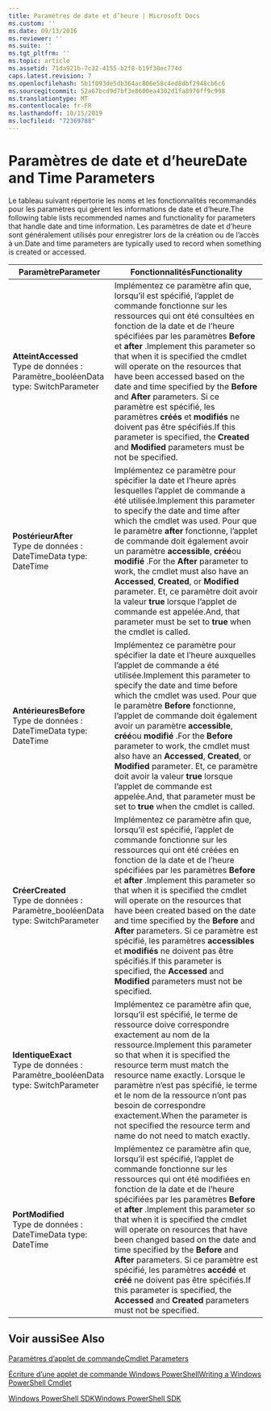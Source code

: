 ```yaml
---
title: Paramètres de date et d’heure | Microsoft Docs
ms.custom: ''
ms.date: 09/13/2016
ms.reviewer: ''
ms.suite: ''
ms.tgt_pltfrm: ''
ms.topic: article
ms.assetid: 71da921b-7c32-4155-b2f8-b19f30ec774d
caps.latest.revision: 7
ms.openlocfilehash: 5b1f093de5db364ac806e58c4ed8dbf2948cb6c6
ms.sourcegitcommit: 52a67bcd9d7bf3e8600ea4302d1fa8970ff9c998
ms.translationtype: MT
ms.contentlocale: fr-FR
ms.lasthandoff: 10/15/2019
ms.locfileid: "72369788"
---
```

# <a name="date-and-time-parameters"></a><span data-ttu-id="76a35-102">Paramètres de date et d’heure</span><span class="sxs-lookup"><span data-stu-id="76a35-102">Date and Time Parameters</span></span>

<span data-ttu-id="76a35-103">Le tableau suivant répertorie les noms et les fonctionnalités recommandés pour les paramètres qui gèrent les informations de date et d’heure.</span><span class="sxs-lookup"><span data-stu-id="76a35-103">The following table lists recommended names and functionality for parameters that handle date and time information.</span></span> <span data-ttu-id="76a35-104">Les paramètres de date et d’heure sont généralement utilisés pour enregistrer lors de la création ou de l’accès à un.</span><span class="sxs-lookup"><span data-stu-id="76a35-104">Date and time parameters are typically used to record when something is created or accessed.</span></span>

|<span data-ttu-id="76a35-105">Paramètre</span><span class="sxs-lookup"><span data-stu-id="76a35-105">Parameter</span></span>|<span data-ttu-id="76a35-106">Fonctionnalités</span><span class="sxs-lookup"><span data-stu-id="76a35-106">Functionality</span></span>|
|---|---|
|<span data-ttu-id="76a35-107">**Atteint**</span><span class="sxs-lookup"><span data-stu-id="76a35-107">**Accessed**</span></span><br><span data-ttu-id="76a35-108">Type de données : Paramètre_booléen</span><span class="sxs-lookup"><span data-stu-id="76a35-108">Data type: SwitchParameter</span></span>|<span data-ttu-id="76a35-109">Implémentez ce paramètre afin que, lorsqu’il est spécifié, l’applet de commande fonctionne sur les ressources qui ont été consultées en fonction de la date et de l’heure spécifiées par les paramètres **Before** et **after** .</span><span class="sxs-lookup"><span data-stu-id="76a35-109">Implement this parameter so that when it is specified the cmdlet will operate on the resources that have been accessed based on the date and time specified by the **Before** and **After** parameters.</span></span> <span data-ttu-id="76a35-110">Si ce paramètre est spécifié, les paramètres **créés** et **modifiés** ne doivent pas être spécifiés.</span><span class="sxs-lookup"><span data-stu-id="76a35-110">If this parameter is specified, the **Created** and **Modified** parameters must be not be specified.</span></span>|
|<span data-ttu-id="76a35-111">**Postérieur**</span><span class="sxs-lookup"><span data-stu-id="76a35-111">**After**</span></span><br><span data-ttu-id="76a35-112">Type de données : DateTime</span><span class="sxs-lookup"><span data-stu-id="76a35-112">Data type: DateTime</span></span>|<span data-ttu-id="76a35-113">Implémentez ce paramètre pour spécifier la date et l’heure après lesquelles l’applet de commande a été utilisée.</span><span class="sxs-lookup"><span data-stu-id="76a35-113">Implement this parameter to specify the date and time after which the cmdlet was used.</span></span> <span data-ttu-id="76a35-114">Pour que le paramètre **after** fonctionne, l’applet de commande doit également avoir un paramètre **accessible**, **créé**ou **modifié** .</span><span class="sxs-lookup"><span data-stu-id="76a35-114">For the **After** parameter to work, the cmdlet must also have an **Accessed**, **Created**, or **Modified** parameter.</span></span> <span data-ttu-id="76a35-115">Et, ce paramètre doit avoir la valeur **true** lorsque l’applet de commande est appelée.</span><span class="sxs-lookup"><span data-stu-id="76a35-115">And, that parameter must be set to **true** when the cmdlet is called.</span></span>|
|<span data-ttu-id="76a35-116">**Antérieures**</span><span class="sxs-lookup"><span data-stu-id="76a35-116">**Before**</span></span><br><span data-ttu-id="76a35-117">Type de données : DateTime</span><span class="sxs-lookup"><span data-stu-id="76a35-117">Data type: DateTime</span></span>|<span data-ttu-id="76a35-118">Implémentez ce paramètre pour spécifier la date et l’heure auxquelles l’applet de commande a été utilisée.</span><span class="sxs-lookup"><span data-stu-id="76a35-118">Implement this parameter to specify the date and time before which the cmdlet was used.</span></span> <span data-ttu-id="76a35-119">Pour que le paramètre **Before** fonctionne, l’applet de commande doit également avoir un paramètre **accessible**, **créé**ou **modifié** .</span><span class="sxs-lookup"><span data-stu-id="76a35-119">For the **Before** parameter to work, the cmdlet must also have an **Accessed**, **Created**, or **Modified** parameter.</span></span> <span data-ttu-id="76a35-120">Et, ce paramètre doit avoir la valeur **true** lorsque l’applet de commande est appelée.</span><span class="sxs-lookup"><span data-stu-id="76a35-120">And, that parameter must be set to **true** when the cmdlet is called.</span></span>|
|<span data-ttu-id="76a35-121">**Créer**</span><span class="sxs-lookup"><span data-stu-id="76a35-121">**Created**</span></span><br><span data-ttu-id="76a35-122">Type de données : Paramètre_booléen</span><span class="sxs-lookup"><span data-stu-id="76a35-122">Data type: SwitchParameter</span></span>|<span data-ttu-id="76a35-123">Implémentez ce paramètre afin que, lorsqu’il est spécifié, l’applet de commande fonctionne sur les ressources qui ont été créées en fonction de la date et de l’heure spécifiées par les paramètres **Before** et **after** .</span><span class="sxs-lookup"><span data-stu-id="76a35-123">Implement this parameter so that when it is specified the cmdlet will operate on the resources that have been created based on the date and time specified by the **Before** and **After** parameters.</span></span> <span data-ttu-id="76a35-124">Si ce paramètre est spécifié, les paramètres **accessibles** et **modifiés** ne doivent pas être spécifiés.</span><span class="sxs-lookup"><span data-stu-id="76a35-124">If this parameter is specified, the **Accessed** and **Modified** parameters must not be specified.</span></span>|
|<span data-ttu-id="76a35-125">**Identique**</span><span class="sxs-lookup"><span data-stu-id="76a35-125">**Exact**</span></span><br><span data-ttu-id="76a35-126">Type de données : Paramètre_booléen</span><span class="sxs-lookup"><span data-stu-id="76a35-126">Data type: SwitchParameter</span></span>|<span data-ttu-id="76a35-127">Implémentez ce paramètre afin que, lorsqu’il est spécifié, le terme de ressource doive correspondre exactement au nom de la ressource.</span><span class="sxs-lookup"><span data-stu-id="76a35-127">Implement this parameter so that when it is specified the resource term must match the resource name exactly.</span></span> <span data-ttu-id="76a35-128">Lorsque le paramètre n’est pas spécifié, le terme et le nom de la ressource n’ont pas besoin de correspondre exactement.</span><span class="sxs-lookup"><span data-stu-id="76a35-128">When the parameter is not specified the resource term and name do not need to match exactly.</span></span>|
|<span data-ttu-id="76a35-129">**Port**</span><span class="sxs-lookup"><span data-stu-id="76a35-129">**Modified**</span></span><br><span data-ttu-id="76a35-130">Type de données : DateTime</span><span class="sxs-lookup"><span data-stu-id="76a35-130">Data type: DateTime</span></span>|<span data-ttu-id="76a35-131">Implémentez ce paramètre afin que, lorsqu’il est spécifié, l’applet de commande fonctionne sur les ressources qui ont été modifiées en fonction de la date et de l’heure spécifiées par les paramètres **Before** et **after** .</span><span class="sxs-lookup"><span data-stu-id="76a35-131">Implement this parameter so that when it is specified the cmdlet will operate on resources that have been changed based on the date and time specified by the **Before** and **After** parameters.</span></span> <span data-ttu-id="76a35-132">Si ce paramètre est spécifié, les paramètres **accédé** et **créé** ne doivent pas être spécifiés.</span><span class="sxs-lookup"><span data-stu-id="76a35-132">If this parameter is specified, the **Accessed** and **Created** parameters must not be specified.</span></span>|
## <a name="see-also"></a><span data-ttu-id="76a35-133">Voir aussi</span><span class="sxs-lookup"><span data-stu-id="76a35-133">See Also</span></span>

[<span data-ttu-id="76a35-134">Paramètres d’applet de commande</span><span class="sxs-lookup"><span data-stu-id="76a35-134">Cmdlet Parameters</span></span>](./cmdlet-parameters.md)

[<span data-ttu-id="76a35-135">Écriture d’une applet de commande Windows PowerShell</span><span class="sxs-lookup"><span data-stu-id="76a35-135">Writing a Windows PowerShell Cmdlet</span></span>](./writing-a-windows-powershell-cmdlet.md)

[<span data-ttu-id="76a35-136">Windows PowerShell SDK</span><span class="sxs-lookup"><span data-stu-id="76a35-136">Windows PowerShell SDK</span></span>](../windows-powershell-reference.md)
